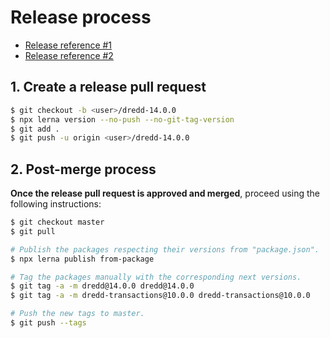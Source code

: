 # Release process

- [Release reference #1](https://github.com/apiaryio/dredd/pull/1626)
- [Release reference #2](https://github.com/apiaryio/dredd/pull/1862)

## 1. Create a release pull request

```bash
$ git checkout -b <user>/dredd-14.0.0
$ npx lerna version --no-push --no-git-tag-version
$ git add .
$ git push -u origin <user>/dredd-14.0.0
```

## 2. Post-merge process

**Once the release pull request is approved and merged**, proceed using the following instructions:

```bash
$ git checkout master
$ git pull

# Publish the packages respecting their versions from "package.json".
$ npx lerna publish from-package

# Tag the packages manually with the corresponding next versions.
$ git tag -a -m dredd@14.0.0 dredd@14.0.0
$ git tag -a -m dredd-transactions@10.0.0 dredd-transactions@10.0.0

# Push the new tags to master.
$ git push --tags
```
